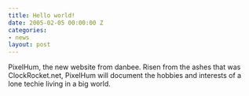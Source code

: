 ```yaml
---
title: Hello world!
date: 2005-02-05 00:00:00 Z
categories:
- news
layout: post
---
```


PixelHum, the new website from danbee.   Risen from the ashes that was ClockRocket.net, PixelHum will document the hobbies and interests of a lone techie living in a big world.
